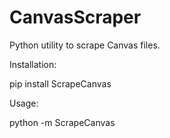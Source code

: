# CanvasScraper
Python utility to scrape Canvas files.


Installation:

pip install ScrapeCanvas


Usage:

python -m ScrapeCanvas
